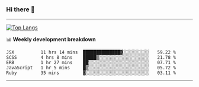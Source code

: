 ### Hi there 👋

-------
[![Top Langs](https://github-readme-stats.vercel.app/api/top-langs/?username=ashish-r)](https://github.com/anuraghazra/github-readme-stats)

📊 **Weekly development breakdown**
<!--START_SECTION:waka-->
```text
JSX          11 hrs 14 mins  ██████████████▓░░░░░░░░░░   59.22 % 
SCSS         4 hrs 8 mins    █████▒░░░░░░░░░░░░░░░░░░░   21.78 % 
ERB          1 hr 27 mins    ██░░░░░░░░░░░░░░░░░░░░░░░   07.71 % 
JavaScript   1 hr 5 mins     █▒░░░░░░░░░░░░░░░░░░░░░░░   05.72 % 
Ruby         35 mins         ▓░░░░░░░░░░░░░░░░░░░░░░░░   03.11 % 
```
<!--END_SECTION:waka-->
-------

<!--
**ashish-r/ashish-r** is a ✨ _special_ ✨ repository because its `README.md` (this file) appears on your GitHub profile.

Here are some ideas to get you started:

- 🔭 I’m currently working on ...
- 🌱 I’m currently learning ...
- 👯 I’m looking to collaborate on ...
- 🤔 I’m looking for help with ...
- 💬 Ask me about ...
- 📫 How to reach me: ...
- 😄 Pronouns: ...
- ⚡ Fun fact: ...
-->
